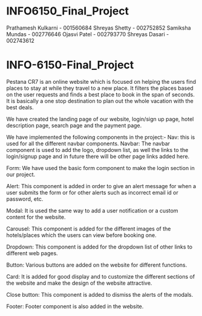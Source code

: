 # INFO6150_Final_Project
Prathamesh Kulkarni - 001560684
Shreyas Shetty - 002752852
Samiksha Mundas - 002776646
Ojasvi Patel - 002793770
Shreyas Dasari - 002743612

# INFO-6150-Final_Project
Pestana CR7 is an online website which is focused on helping the users find places to stay at while they travel to a new place. It filters the places based on the user requests and finds a best place to book in the span of seconds. It is basically a one stop destination to plan out the whole vacation with the best deals.  

We have created the landing page of our website, login/sign up page, hotel description page, search page and the payment page. 

We have implemented the following components in the project:-
Nav: this is used for all the different navbar components.
Navbar: The navbar component is used to add the logo, dropdown list, as well the links to the login/signup page and in future there will be other page links added here. 

Form: We have used the basic form component to make the login section in our project. 

Alert: This component is added in order to give an alert message for when a user submits the form or for other alerts such as incorrect email id or password, etc. 

Modal: It is used the same way to add a user notification or a custom content for the website. 

Carousel: This component is added for the different images of the hotels/places which the users can view before booking one. 

Dropdown: This component is added for the dropdown list of other links to different web pages. 

Button: Various buttons are added on the website for different functions. 

Card: It is added for good display and to customize the different sections of the website and make the design of the website attractive.

Close button: This component is added to dismiss the alerts of the modals. 

Footer: Footer component is also added in the website.

